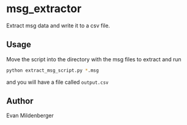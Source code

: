 # msg_extractor
Extract msg data and write it to a csv file.

## Usage
Move the script into the directory with the msg files to extract and run
```bash
python extract_msg_script.py *.msg
```
and you will have a file called `output.csv`

## Author
Evan Mildenberger